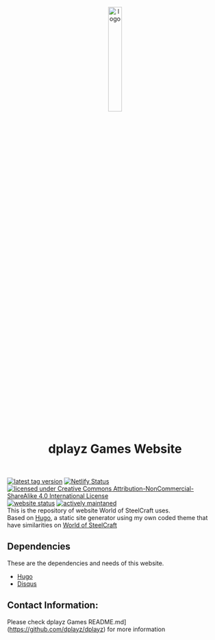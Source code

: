 <p align="center" width="20px">
  <img src="https://files.dplayzgames06.tk/web/logo.png" alt="logo" width="25%"/><br>  
  <h1 align="center">dplayz Games Website</h1>
  <br>
</p>

[![latest tag version](https://img.shields.io/github/v/tag/dplayz/dplayzgames06web?color=green&style=plastic)](https://github.com/dplayz/dplayzgames06web/tags)
[![Netlify Status](https://api.netlify.com/api/v1/badges/b8237b33-2326-4ff8-99ab-fab08d508008/deploy-status)](https://app.netlify.com/sites/dplayzgames06web/deploys)
[![licensed under Creative Commons Attribution-NonCommercial-ShareAlike 4.0 International License](https://i.creativecommons.org/l/by-nc-sa/4.0/88x31.png)](https://github.com/worldofsteelcraft/woscweb/blob/main/LICENSE)
[![website status](https://img.shields.io/website?down_color=red&down_message=offline&label=dplayz%20Games%20Website&style=plastic&up_color=green&up_message=online&url=https%3A%2F%2Fdplayzgames06.tk)](https://dplayzgames06.tk)
[![actively maintaned](https://img.shields.io/maintenance/yes/2022?style=plastic)](https://github.com/dplayz/dplayzgames06web/commits/main)  
This is the repository of website World of SteelCraft uses.  
Based on [Hugo](https://gohugo.io), a static site generator using my own coded theme that have similarities on [World of SteelCraft](https://github.com/worldofsteelcraft/woscweb)

## Dependencies
These are the dependencies and needs of this website.
- [Hugo](https://gohugo.io)
- [Disqus](https://disqus.com)

## Contact Information:
Please check dplayz Games README.md](https://github.com/dplayz/dplayz) for more information

